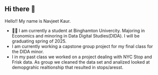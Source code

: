 ## Hi there 👋

<!--
**neelam35-harsh/neelam35-harsh** is a ✨ _special_ ✨ repository because its `README.md` (this file) appears on your GitHub profile.

Here are some ideas to get you started:

- 🔭 I’m currently working on ...
- 🌱 I’m currently learning ...
- 👯 I’m looking to collaborate on ...
- 🤔 I’m looking for help with ...
- 💬 Ask me about ...
- 📫 How to reach me: ...
- 😄 Pronouns: ...
- ⚡ Fun fact: ...
-->

Hello!! My name is Navjeet Kaur.   

- 👩‍💻 I am currently a student at Binghamton Univercity. Majoring in Economics and minoring in Data Digital Studies(DIDA). I will be graduating spring of 2025. 
- I am currently working a capstone group project for my final class for the DIDA minor.
- I in my past class we worked on a project dealing with NYC Stop and Frisk data. As group we cleaned the data set and analized looked at demopgrahic realtionship that resulted in stops/aresst. 
